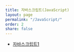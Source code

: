 ```yaml
---
title: 자바스크립트(JavaScript)
layout: page
permalink: "/JavaScript/"
order: 2
share: false
---
```


*  [자바스크립트1](2020/02/10/javascript00/)